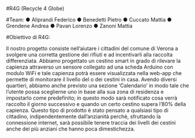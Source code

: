 #R4G (Recycle 4 Globe)

#Team:
● Aliprandi Federico
● Benedetti Pietro
● Cuccato Mattia
● Grendene Andrea
● Pavan Lorenzo
● Zanoni Mattia

#Obiettivo di R4G:

Il nostro progetto consiste nell’aiutare i cittadini del comune di Verona a svolgere una
corretta gestione dei rifiuti e ad incentivarli alla raccolta differenziata.
Abbiamo progettato un cestino smart in grado di rilevare la capienza attraverso un
sensore collegato ad una scheda Arduino con modulo WiFi e tale capienza potrà
essere visualizzata nella web-app che permette di monitorare il livello del o dei
cestini in casa.
Avendo diversi quartieri, abbiamo anche previsto una sezione ‘Calendario’ in modo
tale che l’utente possa sceglierne uno in base alla sua zona di residenza e
impostarlo come predefinito; in questo modo sarà notificato cosa verrà raccolto il
giorno successivo e quando un certo cestino supera l’80% della capienza.
Questo tipo di prodotto è stato pensato a qualsiasi tipo di cittadino,
indipendentemente dall’anzianità perchè, sfruttando la connessione internet, sarà
possibile tenere traccia dei livelli dei cestini anche dei più anziani che hanno poca
dimestichezza.